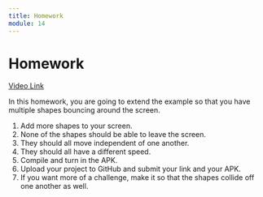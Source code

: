 ```yaml
---
title: Homework
module: 14
---
```


# Homework

<a href="https://umontana.zoom.us/rec/play/vMB4f7z5rTk3HYHDtASDCqQsW47uJ6mshCMY8qFcn0qxASYBYwKgM7NHYbAJNALUw5H8sweYXsPYVK2p?continueMode=true&_x_zm_rtaid=G4Add6vVSduO6RsyHuAu_A.1586561511718.8a343e83de4846f70f0030d0dc81d501&_x_zm_rhtaid=994">Video Link</a>

In this homework, you are going to extend the example so that you have multiple shapes bouncing around the screen.

1. Add more shapes to your screen.
2. None of the shapes should be able to leave the screen.
3. They should all move independent of one another.
4. They should all have a different speed.
5. Compile and turn in the APK.
6. Upload your project to GitHub and submit your link and your APK.
7. If you want more of a challenge, make it so that the shapes collide off one another as well.


